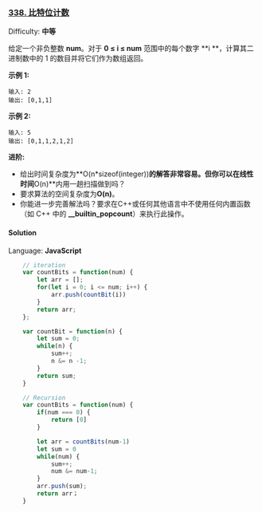 ### [338\. 比特位计数](https://leetcode-cn.com/problems/counting-bits/)

Difficulty: **中等**


给定一个非负整数 **num**。对于 **0 ≤ i ≤ num** 范围中的每个数字 **i **，计算其二进制数中的 1 的数目并将它们作为数组返回。

**示例 1:**

```
输入: 2
输出: [0,1,1]
```

**示例 2:**

```
输入: 5
输出: [0,1,1,2,1,2]
```

**进阶:**

*   给出时间复杂度为**O(n*sizeof(integer))**的解答非常容易。但你可以在线性时间**O(n)**内用一趟扫描做到吗？
*   要求算法的空间复杂度为**O(n)**。
*   你能进一步完善解法吗？要求在C++或任何其他语言中不使用任何内置函数（如 C++ 中的 **__builtin_popcount**）来执行此操作。


#### Solution

Language: **JavaScript**

```JavaScript
    ​// iteration
    var countBits = function(num) {
        let arr = [];
        for(let i = 0; i <= num; i++) {
            arr.push(countBit(i))
        }
        return arr;
    };

    var countBit = function(n) {
        let sum = 0;
        while(n) {
            sum++;
            n &= n -1;
        }
        return sum;
    }

    // Recursion
    var countBits = function(num) {
        if(num === 0) {
            return [0]
        }

        let arr = countBits(num-1)
        let sum = 0
        while(num) {
            sum++;
            num &= num-1;
        }
        arr.push(sum);
        return arr；
    }
```
